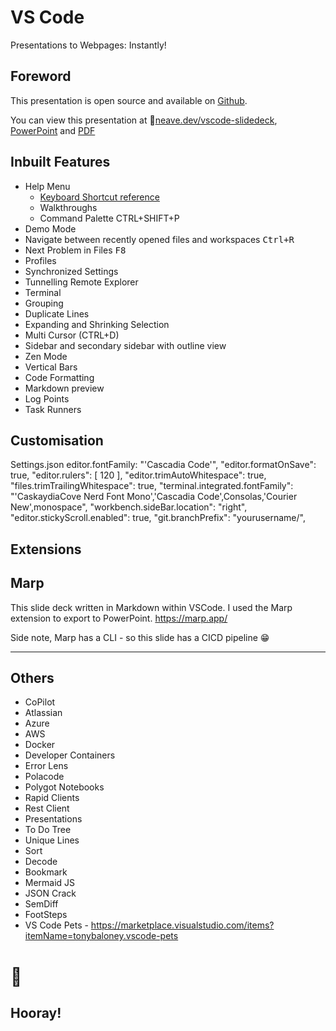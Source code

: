 <!--
theme: gaia
class:
 - invert
headingDivider: 2
paginate: true
-->

<!--
_class:
 - lead
 - invert
-->

# VS Code

Presentations to Webpages: Instantly!

## Foreword

This presentation is open source and available on [Github](https://github.com/peterneave/vscode-slidedeck).

You can view this presentation at 🔗[neave.dev/vscode-slidedeck](https://neave.dev/vscode-slidedeck), [PowerPoint](https://neave.dev/vscode-slidedeck/README.pptx) and [PDF](https://neave.dev/vscode-slidedeck/README.pptx)

## Inbuilt Features

* Help Menu
  * [Keyboard Shortcut reference](https://code.visualstudio.com/shortcuts/keyboard-shortcuts-windows.pdf)
  * Walkthroughs
  * Command Palette CTRL+SHIFT+P
* Demo Mode
* Navigate between recently opened files and workspaces <kbd>Ctrl+R</kbd>
* Next Problem in Files <kbd>F8</kbd>
* Profiles
* Synchronized Settings
* Tunnelling Remote Explorer
* Terminal
* Grouping
* Duplicate Lines
* Expanding and Shrinking Selection
* Multi Cursor (CTRL+D)
* Sidebar and secondary sidebar with outline view
* Zen Mode
* Vertical Bars
* Code Formatting
* Markdown preview
* Log Points
* Task Runners

## Customisation

Settings.json
editor.fontFamily: "'Cascadia Code'",
  "editor.formatOnSave": true,
    "editor.rulers": [
    120
  ],
    "editor.trimAutoWhitespace": true,
  "files.trimTrailingWhitespace": true,
"terminal.integrated.fontFamily": "'CaskaydiaCove Nerd Font Mono','Cascadia Code',Consolas,'Courier New',monospace",
  "workbench.sideBar.location": "right",
  "editor.stickyScroll.enabled": true,
    "git.branchPrefix": "yourusername/",

## Extensions

## Marp

This slide deck written in Markdown within VSCode. I used the Marp extension to export to PowerPoint. <https://marp.app/>

Side note, Marp has a CLI - so this slide has a CICD pipeline 😁

---

## Others

* CoPilot
* Atlassian
* Azure
* AWS
* Docker
* Developer Containers
* Error Lens
* Polacode
* Polygot Notebooks
* Rapid Clients
* Rest Client
* Presentations
* To Do Tree
* Unique Lines
* Sort
* Decode
* Bookmark
* Mermaid JS
* JSON Crack
* SemDiff
* FootSteps
* VS Code Pets - https://marketplace.visualstudio.com/items?itemName=tonybaloney.vscode-pets

<!--
## What?

[Marp](https://marp.app/) lets you create HTML slides from markdown (like this!).

This presentation is both a [website](https://alexsci.com/marp-to-pages) and a [README.md](https://github.com/ralexander-phi/marp-to-pages/blob/main/README.md).

## Why?

Treat your presentation the same way you treat code.

- Use git to track changes
- Pull requests to collaborate
- Deploy automatically
- See a problem? Open an issue!

## Setup

Want to create your own?

First, create a new repo [from the template repo](https://github.com/ralexander-phi/marp-to-pages).

![](img/use-template.png)

## Configure GitHub Pages

Open your new repo and [setup publishing](https://help.github.com/en/github/working-with-github-pages/configuring-a-publishing-source-for-your-github-pages-site#choosing-a-publishing-source).

You'll typically use `gh-pages` as the deploy branch.

## Review Build

Click on Actions tab and see if the build succeeded (it may take some time).

![](img/click-actions.png)

You should now see the generated files in the `gh-pages` branch.

## View webpage

Open your deployed webpage to see the content.

Out of the box you should see `README.md` as `/index.html` and `/README.pdf`. Slides under `docs/` are also converted.

## Running locally

Locally you'll run commands like:

```
$ marp README.md -o build/README.pdf
```

or

```
$ npx @marp-team/marp-cli@latest README.md -o build/README.pdf
```

## As a workflow step

The workflow runs an equivalent step:

```
- name: Marp Build (README.pdf)
  uses: docker://marpteam/marp-cli:v1.7.0
  with:
    args: README.md -o build/README.pdf
  env:
    MARP_USER: root:root
```

Note the `args` match the previous slide.

## Customizing the build

Anything in the `build/` folder will be deployed to GitHub Pages.

You can copy extra files or run further processing steps using other tools.

## Learn more about Marp

This is a good time to learn more about Marp. Here's some resources:

- [CommonMark](https://commonmark.org/)
- [Cheat Sheet](https://commonmark.org/help/)
- [Themes](https://github.com/marp-team/marp-core/tree/master/themes)
- [CSS Themes](https://marpit.marp.app/theme-css)
- [Directives](https://marpit.marp.app/directives)
- [VS Code plugin](https://marketplace.visualstudio.com/items?itemName=marp-team.marp-vscode)

## Example Sites

Known sites using this action are:

- [University of Illinois at Urbana-Champaign's CS 199 Even More Practice](https://cs199emp.netlify.app/) [(code)](https://github.com/harsh183/emp-125)
- [Exploring agent based models](https://roiarthurb.github.io/Talk-UMMISCO_06-07-2020/) [(code)](https://github.com/RoiArthurB/Talk-UMMISCO_06-07-2020)

Send a [pull request](https://github.com/ralexander-phi/marp-to-pages) to get your site added.

## Publish your slides

When you are ready to share your presentation, commit or merge to `main` and your content on GitHub Pages will automatically update.
-->

# 🎉
<!--
_class:
 - lead
 - invert
-->
## Hooray!
